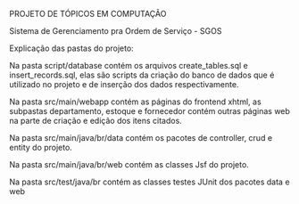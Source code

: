 PROJETO DE TÓPICOS EM COMPUTAÇÃO

Sistema de Gerenciamento pra Ordem de Serviço - SGOS

Explicação das pastas do projeto:

Na pasta script/database contém os arquivos create_tables.sql e insert_records.sql, elas são scripts da criação do banco de dados que é utilizado no projeto e de inserção dos dados respectivamente.

Na pasta src/main/webapp contém as páginas do frontend xhtml, as subpastas departamento, estoque e fornecedor contém outras páginas web na parte de criação e edição dos itens citados.

Na pasta src/main/java/br/data contém os pacotes de controller, crud e entity do projeto.

Na pasta src/main/java/br/web contém as classes Jsf do projeto.

Na pasta src/test/java/br contém as classes testes JUnit dos pacotes data e web
